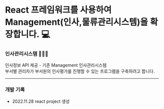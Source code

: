 # React 프레임워크를 사용하여 Management(인사,물류관리시스템)을 확장합니다. 💻

### 인사관리시스템 🙆🏻‍♂️
인사정보 API 제공 - 기존 Management 인사관리시스템<br>
부서별 관리자가 부서원의 인사평가를 진행할 수 있는 프로그램을 구축하려고 합니다.<br>

---------

### 개발 기록
- 2022.11.28 react project 생성


